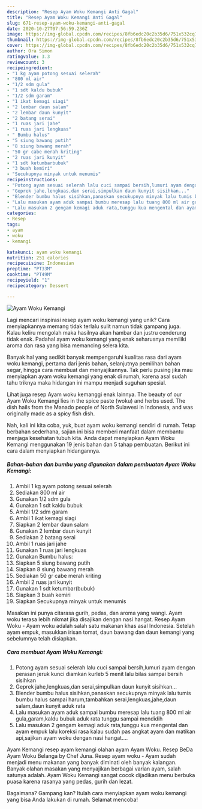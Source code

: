 ```yaml
---
description: "Resep Ayam Woku Kemangi Anti Gagal"
title: "Resep Ayam Woku Kemangi Anti Gagal"
slug: 671-resep-ayam-woku-kemangi-anti-gagal
date: 2020-10-27T07:56:59.236Z
image: https://img-global.cpcdn.com/recipes/8fb6edc20c2b35d6/751x532cq70/ayam-woku-kemangi-foto-resep-utama.jpg
thumbnail: https://img-global.cpcdn.com/recipes/8fb6edc20c2b35d6/751x532cq70/ayam-woku-kemangi-foto-resep-utama.jpg
cover: https://img-global.cpcdn.com/recipes/8fb6edc20c2b35d6/751x532cq70/ayam-woku-kemangi-foto-resep-utama.jpg
author: Ora Simon
ratingvalue: 3.3
reviewcount: 3
recipeingredient:
- "1 kg ayam potong sesuai selerah"
- "800 ml air"
- "1/2 sdm gula"
- "1 sdt kaldu bubuk"
- "1/2 sdm garam"
- "1 ikat kemagi siagi"
- "2 lembar daun salam"
- "2 lembar daun kunyit"
- "2 batang serai"
- "1 ruas jari jahe"
- "1 ruas jari lengkuas"
- " Bumbu halus"
- "5 siung bawang putih"
- "8 siung bawang merah"
- "50 gr cabe merah kriting"
- "2 ruas jari kunyit"
- "1 sdt ketumbarbubuk"
- "3 buah kemiri"
- "Secukupnya minyak untuk menumis"
recipeinstructions:
- "Potong ayam sesuai selerah lalu cuci sampai bersih,lumuri ayam dengan perasan jeruk kunci diamkan kurleb 5 menit lalu bilas sampai bersih sisihkan"
- "Geprek jahe,lengkuas,dan serai,simpulkan daun kunyit sisihkan..."
- "Blender bumbu halus sisihkan,panaskan secukupnya minyak lalu tumis bumbu halus sampai harum,tambahkan serai,lengkuas,jahe,daun salam,daun kunyit aduk rata"
- "Lalu masukan ayam aduk sampai bumbu meresap lalu tuang 800 ml air gula,garam,kaldu bubuk aduk rata tunggu sampai mendidih"
- "Lalu masukan 2 gengam kemagi aduk rata,tunggu kua mengental dan ayam empuk lalu koreksi rasa kalau sudah pas angkat ayam dan matikan api,sajikan ayam woku dengan nasi hangat...."
categories:
- Resep
tags:
- ayam
- woku
- kemangi

katakunci: ayam woku kemangi 
nutrition: 251 calories
recipecuisine: Indonesian
preptime: "PT33M"
cooktime: "PT49M"
recipeyield: "1"
recipecategory: Dessert

---
```



![Ayam Woku Kemangi](https://img-global.cpcdn.com/recipes/8fb6edc20c2b35d6/751x532cq70/ayam-woku-kemangi-foto-resep-utama.jpg)

Lagi mencari inspirasi resep ayam woku kemangi yang unik? Cara menyiapkannya memang tidak terlalu sulit namun tidak gampang juga. Kalau keliru mengolah maka hasilnya akan hambar dan justru cenderung tidak enak. Padahal ayam woku kemangi yang enak seharusnya memiliki aroma dan rasa yang bisa memancing selera kita.

Banyak hal yang sedikit banyak mempengaruhi kualitas rasa dari ayam woku kemangi, pertama dari jenis bahan, selanjutnya pemilihan bahan segar, hingga cara membuat dan menyajikannya. Tak perlu pusing jika mau menyiapkan ayam woku kemangi yang enak di rumah, karena asal sudah tahu triknya maka hidangan ini mampu menjadi suguhan spesial.

Lihat juga resep Ayam woku kemanggi enak lainnya. The beauty of our Ayam Woku Kemangi lies in the spice paste (woku) and herbs used. The dish hails from the Manado people of North Sulawesi in Indonesia, and was originally made as a spicy fish dish.


Nah, kali ini kita coba, yuk, buat ayam woku kemangi sendiri di rumah. Tetap berbahan sederhana, sajian ini bisa memberi manfaat dalam membantu menjaga kesehatan tubuh kita. Anda dapat menyiapkan Ayam Woku Kemangi menggunakan 19 jenis bahan dan 5 tahap pembuatan. Berikut ini cara dalam menyiapkan hidangannya.

<!--inarticleads1-->

##### Bahan-bahan dan bumbu yang digunakan dalam pembuatan Ayam Woku Kemangi:

1. Ambil 1 kg ayam potong sesuai selerah
1. Sediakan 800 ml air
1. Gunakan 1/2 sdm gula
1. Gunakan 1 sdt kaldu bubuk
1. Ambil 1/2 sdm garam
1. Ambil 1 ikat kemagi siagi
1. Siapkan 2 lembar daun salam
1. Gunakan 2 lembar daun kunyit
1. Sediakan 2 batang serai
1. Ambil 1 ruas jari jahe
1. Gunakan 1 ruas jari lengkuas
1. Gunakan  Bumbu halus:
1. Siapkan 5 siung bawang putih
1. Siapkan 8 siung bawang merah
1. Sediakan 50 gr cabe merah kriting
1. Ambil 2 ruas jari kunyit
1. Gunakan 1 sdt ketumbar(bubuk)
1. Siapkan 3 buah kemiri
1. Siapkan Secukupnya minyak untuk menumis


Masakan ini punya citarasa gurih, pedas, dan aroma yang wangi. Ayam woku terasa lebih nikmat jika disajikan dengan nasi hangat. Resep Ayam Woku - Ayam woku adalah salah satu makanan khas asal Indonesia. Setelah ayam empuk, masukkan irisan tomat, daun bawang dan daun kemangi yang sebelumnya telah disiapkan. 

<!--inarticleads2-->

##### Cara membuat Ayam Woku Kemangi:

1. Potong ayam sesuai selerah lalu cuci sampai bersih,lumuri ayam dengan perasan jeruk kunci diamkan kurleb 5 menit lalu bilas sampai bersih sisihkan
1. Geprek jahe,lengkuas,dan serai,simpulkan daun kunyit sisihkan...
1. Blender bumbu halus sisihkan,panaskan secukupnya minyak lalu tumis bumbu halus sampai harum,tambahkan serai,lengkuas,jahe,daun salam,daun kunyit aduk rata
1. Lalu masukan ayam aduk sampai bumbu meresap lalu tuang 800 ml air gula,garam,kaldu bubuk aduk rata tunggu sampai mendidih
1. Lalu masukan 2 gengam kemagi aduk rata,tunggu kua mengental dan ayam empuk lalu koreksi rasa kalau sudah pas angkat ayam dan matikan api,sajikan ayam woku dengan nasi hangat....


Ayam Kemangi resep ayam kemangi olahan ayam Ayam Woku. Resep BeDa Ayam Woku Belanga by Chef Juna. Resep ayam woku - Ayam sudah menjadi menu makanan yang banyak diminati oleh banyak kalangan. Banyak olahan masakan yang menyajikan berbagai varian ayam, salah satunya adalah. Ayam Woku Kemangi sangat cocok dijadikan menu berbuka puasa karena rasanya yang pedas, gurih dan lezat. 

Bagaimana? Gampang kan? Itulah cara menyiapkan ayam woku kemangi yang bisa Anda lakukan di rumah. Selamat mencoba!
